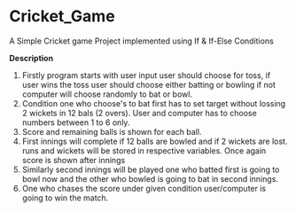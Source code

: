 # Cricket_Game
A Simple Cricket game Project implemented using If &amp; If-Else Conditions



**Description**

1. Firstly program starts with user input user should choose for toss, if user wins the toss user should choose either batting or bowling if not computer will choose randomly to bat or bowl.
2. Condition one who choose's to bat first has to set target without lossing 2 wickets in 12 bals (2 overs). User and computer has to choose numbers between 1 to 6 only.
3. Score and remaining balls is shown for each ball.
4. First innings will complete if 12 balls are bowled and if 2 wickets are lost. runs and wickets will be stored in respective variables. Once again score is shown after innings
5. Similarly second innings will be played one who batted first is going to bowl now and the other who bowled is going to bat in second innings.
6. One who chases the score under given condition user/computer is going to win the match. 

